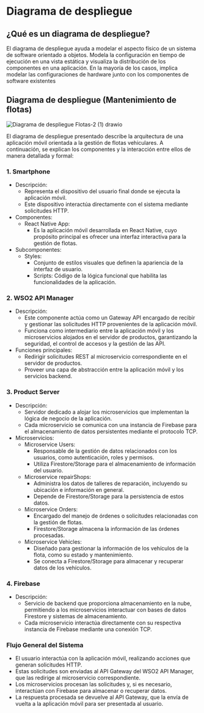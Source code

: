 <h1>Diagrama de despliegue</h1>

## ¿Qué es un diagrama de despliegue?

<p>El diagrama de despliegue ayuda a modelar el aspecto físico de un sistema de software orientado a objetos. Modela la configuración en tiempo de ejecución en una vista estática y visualiza la distribución de los componentes en una aplicación. En la mayoría de los casos, implica modelar las configuraciones de hardware junto con los componentes de software existentes</p>

## Diagrama de despliegue (Mantenimiento de flotas)

![Diagrama de despliegue Flotas-2 (1) drawio](https://github.com/user-attachments/assets/2902b39a-e0fe-427f-9c2a-19b9f82c1ced)

<p>El diagrama de despliegue presentado describe la arquitectura de una aplicación móvil orientada a la gestión de flotas vehiculares. A continuación, se explican los componentes y la interacción entre ellos de manera detallada y formal:</p>

### 1. Smartphone
* Descripción:
  * Representa el dispositivo del usuario final donde se ejecuta la aplicación móvil.
  * Este dispositivo interactúa directamente con el sistema mediante solicitudes HTTP.
* Componentes:
  * React Native App:
    * Es la aplicación móvil desarrollada en React Native, cuyo propósito principal es ofrecer una interfaz interactiva para la gestión de flotas.
* Subcomponentes:
  * Styles:
    * Conjunto de estilos visuales que definen la apariencia de la interfaz de usuario.
    * Scripts: Código de la lógica funcional que habilita las funcionalidades de la aplicación.
### 2. WSO2 API Manager
* Descripción:
  * Este componente actúa como un Gateway API encargado de recibir y gestionar las solicitudes HTTP provenientes de la aplicación móvil.
  * Funciona como intermediario entre la aplicación móvil y los microservicios alojados en el servidor de productos, garantizando la seguridad, el control de accesos y la gestión de las API.
* Funciones principales:
  * Redirigir solicitudes REST al microservicio correspondiente en el servidor de productos.
  * Proveer una capa de abstracción entre la aplicación móvil y los servicios backend.
### 3. Product Server
* Descripción:
  * Servidor dedicado a alojar los microservicios que implementan la lógica de negocio de la aplicación.
  * Cada microservicio se comunica con una instancia de Firebase para el almacenamiento de datos persistentes mediante el protocolo TCP.
* Microservicios:
  * Microservice Users:
    * Responsable de la gestión de datos relacionados con los usuarios, como autenticación, roles y permisos.
    * Utiliza Firestore/Storage para el almacenamiento de información del usuario.
  * Microservice repairShops:
    * Administra los datos de talleres de reparación, incluyendo su ubicación e información en general.
    * Depende de Firestore/Storage para la persistencia de estos datos.
  * Microservice Orders:
    * Encargado del manejo de órdenes o solicitudes relacionadas con la gestión de flotas.
    * Firestore/Storage almacena la información de las órdenes procesadas.
  * Microservice Vehicles:
    * Diseñado para gestionar la información de los vehículos de la flota, como su estado y mantenimiento.
    * Se conecta a Firestore/Storage para almacenar y recuperar datos de los vehículos.
### 4. Firebase
* Descripción:
  * Servicio de backend que proporciona almacenamiento en la nube, permitiendo a los microservicios interactuar con bases de datos Firestore y sistemas de almacenamiento.
  * Cada microservicio interactúa directamente con su respectiva instancia de Firebase mediante una conexión TCP.
### Flujo General del Sistema
  * El usuario interactúa con la aplicación móvil, realizando acciones que generan solicitudes HTTP.
  * Estas solicitudes son enviadas al API Gateway del WSO2 API Manager, que las redirige al microservicio correspondiente.
  * Los microservicios procesan las solicitudes y, si es necesario, interactúan con Firebase para almacenar o recuperar datos.
  * La respuesta procesada se devuelve al API Gateway, que la envía de vuelta a la aplicación móvil para ser presentada al usuario.
